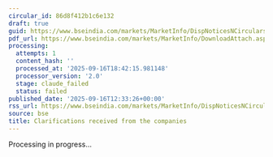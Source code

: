 ```yaml
---
circular_id: 86d8f412b1c6e132
draft: true
guid: https://www.bseindia.com/markets/MarketInfo/DispNoticesNCirculars.aspx?Noticeid={D3388828-B03F-4146-9E5A-F549382DCED9}&noticeno=20250916-61&dt=09/16/2025&icount=61&totcount=79&flag=0
pdf_url: https://www.bseindia.com/markets/MarketInfo/DownloadAttach.aspx?id=20250916-61&attachedId=9e38c95a-7e58-4b52-aa7b-ccab808b8ac7
processing:
  attempts: 1
  content_hash: ''
  processed_at: '2025-09-16T18:42:15.981148'
  processor_version: '2.0'
  stage: claude_failed
  status: failed
published_date: '2025-09-16T12:33:26+00:00'
rss_url: https://www.bseindia.com/markets/MarketInfo/DispNoticesNCirculars.aspx?Noticeid={D3388828-B03F-4146-9E5A-F549382DCED9}&noticeno=20250916-61&dt=09/16/2025&icount=61&totcount=79&flag=0
source: bse
title: Clarifications received from the companies
---
```


Processing in progress...